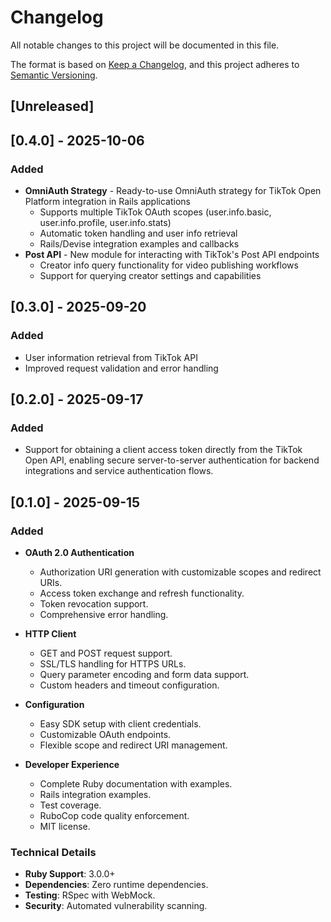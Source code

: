 # Changelog
All notable changes to this project will be documented in this file.

The format is based on [Keep a Changelog](https://keepachangelog.com/en/1.1.0/),
and this project adheres to [Semantic Versioning](https://semver.org/spec/v2.0.0.html).

## [Unreleased]

## [0.4.0] - 2025-10-06
### Added
- **OmniAuth Strategy** - Ready-to-use OmniAuth strategy for TikTok Open Platform integration in Rails applications
  - Supports multiple TikTok OAuth scopes (user.info.basic, user.info.profile, user.info.stats)
  - Automatic token handling and user info retrieval
  - Rails/Devise integration examples and callbacks
- **Post API** - New module for interacting with TikTok's Post API endpoints
  - Creator info query functionality for video publishing workflows
  - Support for querying creator settings and capabilities

## [0.3.0] - 2025-09-20
### Added
- User information retrieval from TikTok API
- Improved request validation and error handling

## [0.2.0] - 2025-09-17
### Added
- Support for obtaining a client access token directly from the TikTok Open API, enabling secure server-to-server authentication for backend integrations and service authentication flows.

## [0.1.0] - 2025-09-15
### Added
- **OAuth 2.0 Authentication**
  - Authorization URI generation with customizable scopes and redirect URIs.
  - Access token exchange and refresh functionality.
  - Token revocation support.
  - Comprehensive error handling.

- **HTTP Client**
  - GET and POST request support.
  - SSL/TLS handling for HTTPS URLs.
  - Query parameter encoding and form data support.
  - Custom headers and timeout configuration.

- **Configuration**
  - Easy SDK setup with client credentials.
  - Customizable OAuth endpoints.
  - Flexible scope and redirect URI management.

- **Developer Experience**
  - Complete Ruby documentation with examples.
  - Rails integration examples.
  - Test coverage.
  - RuboCop code quality enforcement.
  - MIT license.

### Technical Details
- **Ruby Support**: 3.0.0+  
- **Dependencies**: Zero runtime dependencies.  
- **Testing**: RSpec with WebMock.  
- **Security**: Automated vulnerability scanning.  
